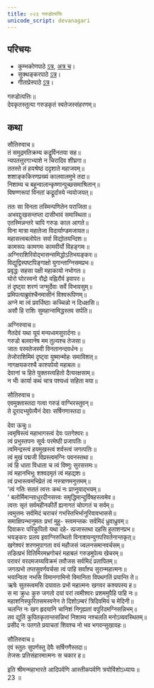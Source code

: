```yaml
---
title: ०२३ गरुडोत्पत्तिः
unicode_script: devanagari
---
```


## परिचयः
- कुम्भकोणपाठे [ऽत्र](https://archive.org/details/mahAbhArata-kumbhakoNam/page/n369), [अत्र च](https://sanskritdocuments.org/mirrors/mahabharata/mbhK/mahabharata-k-01-sa.html)।
- सुक्थङ्करपाठे [ऽत्र](http://bombay.indology.info/mahabharata/text/UD/MBh01.txt)।
- गीताप्रेस्पाठे [ऽत्र](https://archive.org/stream/mahabharata01ramauoft#page/564/mode/2up)।

गरुडोत्पत्तिः॥  
देवकृतस्तुत्या गरुडकृतं स्वतेजस्संहरणम्॥  

## कथा

सौतिरुवाच॥  
तं समुद्रमतिक्रम्य कद्रूर्विनतया सह॥  
न्यपतत्तुरगाभ्याशे न चिरादिव शीघ्रगा॥  
ततस्ते तं हयश्रेष्ठं ददृशाते महाजवम्॥  
शशाङ्ककिरणप्रख्यं कालवालमुभे तदा॥  
निशाम्य च बहून्वालान्कृष्णान्पुच्छसमाश्रितान्॥  
विषण्णरूपां विनतां कद्रूर्दास्ये न्ययोजयत्॥  

ततः सा विनता तस्मिन्पणितेन पराजिता॥  
अभवद्दुःखसन्तप्ता दासीभावं समास्थिता॥  
एतस्मिन्नन्तरे चापि गरुडः काल आगते॥  
विना मात्रा महातेजा विदार्याण्डमजायत॥  
महासत्त्वबलोपेतः सर्वा विद्योतयन्दिशः॥  
कामरूपः कामगमः कामवीर्यो विहङ्गमः॥  
अग्निराशिरिवोद्भासन्समिद्धोऽतिभयङ्करः॥  
विद्युद्विस्पष्टपिङ्गाक्षो युगान्ताग्निसमप्रभः॥  
प्रवृद्धः सहसा पक्षी महाकायो नभोगतः॥  
घोरो घोरस्वनो रौद्रो वह्निरौर्व इवापरः॥  
तं दृष्ट्वा शरणं जग्मुर्देवाः सर्वे विभावसुम्॥  
प्रमिपत्याब्रुवंश्चैनमासीनं विश्वरूपिणम्॥  
अग्ने मा त्वं प्रवर्धिष्ठाः कच्चिन्नो न दिधक्षसि॥  
असौ हि राशिः सुमहान्समिद्धस्तव सर्पति॥  

अग्निरुवाच॥  
नैतदेवं यथा यूयं मन्यध्वमसुरार्दनाः॥  
गरुडो बलवानेष मम तुल्यश्च तेजसा॥  
जातः परमतेजस्वी विनतानन्दवर्धनः॥  
तेजोराशिमिमं दृष्ट्वा युष्मान्मोहः समाविशत्॥  
नागक्षयकरश्चै काश्यपेयो महाबलः॥  
देवानां च हिते युक्तस्त्वहितो दैत्यरक्षसाम्॥  
न भीः कार्या कथं चात्र पश्यध्वं सहिता मया॥  

सौतिरुवाच॥  
एवमुक्तास्तदा गत्वा गरुडं वाग्भिरस्तुवन्॥  
ते दूरादभ्युपेत्यैनं देवाः सर्षिगणास्तदा॥  

देवा ऊचुः॥  
त्वमृषिस्त्वं महाभागस्त्वं देवः पतगेश्वरः॥  
त्वं प्रभुस्तपनः सूर्यः परमेष्ठी प्रजापतिः॥  
त्वमिन्द्रस्त्वं हयमुखस्त्वं शर्वस्त्वं जगत्पतिः॥  
त्वं मुखं पद्मजी विप्रस्त्वमग्निः पवनस्तथा॥  
त्वं हि धाता विधाता च त्वं विष्णुः सुरसत्तमः॥  
त्वं महानभिभूः शश्वदमृतं त्वं महद्यशः॥  
त्वं प्रभास्त्वमभिप्रेतं त्वं नस्त्राणमनुत्तमम्॥  
'त्वं गतिः सततं त्वत्तः कथं नः प्राप्नुयाद्भयम्॥  
' बलोर्मिमान्साधुरदीनसत्त्वः समृद्धिमान्दुर्विषहस्त्वमेव॥  
त्वत्तः सृतं सर्वमहीनकीर्ते ह्यनागतं चोपगतं च सर्वम्॥  
त्वमुत्तमः सर्वमिदं चराचरं गभस्तिभिर्भानुरिवावभाससे॥  
समाक्षिपन्भानुमतः प्रभां मुहु\- स्त्वमन्तकः सर्वमिदं ध्रुवाध्रुवम्॥  
दिवाकरः परिकुपितो यथा दहे\- त्प्रजास्तथा दहसि हुताशनप्रभ॥  
भयङ्करः प्रलय इवाग्निरुत्थितो विनाशयन्युगपरिवर्तनान्तकृत्॥  
खगेश्वरं शरणमुपागता वयं महौजसं ज्वलनसमानवर्चसम्॥  
तडित्प्रभं वितिमिरमभ्रगोचरं महाबलं गरुडमुपेत्य खेचरम्॥  
परावरं वरदमजय्यविक्रमं तवौजस सर्वमिदं प्रतापितम्॥  
जगत्प्रभो तप्तसुवर्णवर्चसा त्वं पाहि सर्वांश्च सुरान्महात्मनः॥  
भयान्विता नभसि विमानगामिनो विमानिता विपथगतिं प्रयान्ति ते॥  
ऋषेः सुतस्त्वमसि दयावतः प्रभो महात्मनः खगवर कश्यपस्य ह॥  
स मा क्रुधः कुरु जगतो दयां परां त्वमीश्वरः प्रशममुपैहि पाहि नः॥  
महाशनिस्फुरितसमस्वनेन ते दिशोऽम्बरं त्रिदिवमियं च मेदिनी॥  
चलन्ति नः खग हृदयानि चानिशं निगृह्यतां वपुरिदमग्निसन्निभम्॥  
तव द्युतिं कुपितकृतान्तसन्निभां निशाम्य नश्चलति मनोऽव्यवस्थितम्॥  
प्रसीद नः पतगते प्रयाचतां शिवश्च नो भव भगवन्सुखावहः॥  

सौतिरुवाच॥  
एवं स्तुतः सुपर्णस्तु देवैः सर्षिगणैस्तदा॥  
तेजसः प्रतिसंहारमात्मनः स चकार ह॥ 

इति श्रीमन्महाभारते आदिपर्वणि आस्तीकपर्वणि त्रयोविंशोऽध्यायः॥  
23 ॥  
